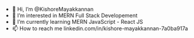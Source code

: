 - 👋 Hi, I’m @KishoreMayakkannan
- 👀 I’m interested in MERN Full Stack Developement
- 🌱 I’m currently learning MERN JavaScript - React JS
- 📫 How to reach me linkedin.com/in/kishore-mayakkannan-7a0ba917a



